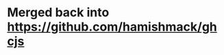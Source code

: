 Merged back into https://github.com/hamishmack/ghcjs
====================================================
